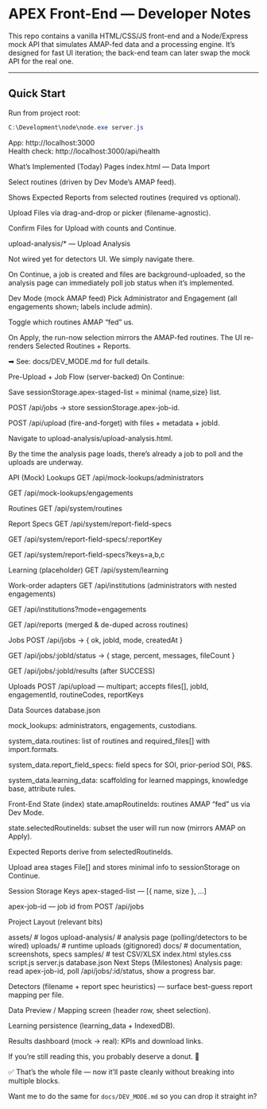 ﻿# APEX Front-End — Developer Notes

This repo contains a vanilla HTML/CSS/JS front-end and a Node/Express mock API that simulates AMAP-fed data and a processing engine. It’s designed for fast UI iteration; the back-end team can later swap the mock API for the real one.

---

## Quick Start

Run from project root:

```powershell
C:\Development\node\node.exe server.js
```

App: http://localhost:3000  
Health check: http://localhost:3000/api/health


What’s Implemented (Today)
Pages
index.html — Data Import

Select routines (driven by Dev Mode’s AMAP feed).

Shows Expected Reports from selected routines (required vs optional).

Upload Files via drag-and-drop or picker (filename-agnostic).

Confirm Files for Upload with counts and Continue.

upload-analysis/* — Upload Analysis

Not wired yet for detectors UI. We simply navigate there.

On Continue, a job is created and files are background-uploaded, so the analysis page can immediately poll job status when it’s implemented.

Dev Mode (mock AMAP feed)
Pick Administrator and Engagement (all engagements shown; labels include admin).

Toggle which routines AMAP “fed” us.

On Apply, the run-now selection mirrors the AMAP-fed routines. The UI re-renders Selected Routines + Reports.

➡ See: docs/DEV_MODE.md for full details.

Pre-Upload + Job Flow (server-backed)
On Continue:

Save sessionStorage.apex-staged-list = minimal {name,size} list.

POST /api/jobs → store sessionStorage.apex-job-id.

POST /api/upload (fire-and-forget) with files + metadata + jobId.

Navigate to upload-analysis/upload-analysis.html.

By the time the analysis page loads, there’s already a job to poll and the uploads are underway.

API (Mock)
Lookups
GET /api/mock-lookups/administrators

GET /api/mock-lookups/engagements

Routines
GET /api/system/routines

Report Specs
GET /api/system/report-field-specs

GET /api/system/report-field-specs/:reportKey

GET /api/system/report-field-specs?keys=a,b,c

Learning (placeholder)
GET /api/system/learning

Work-order adapters
GET /api/institutions (administrators with nested engagements)

GET /api/institutions?mode=engagements

GET /api/reports (merged & de-duped across routines)

Jobs
POST /api/jobs → { ok, jobId, mode, createdAt }

GET /api/jobs/:jobId/status → { stage, percent, messages, fileCount }

GET /api/jobs/:jobId/results (after SUCCESS)

Uploads
POST /api/upload — multipart; accepts files[], jobId, engagementId, routineCodes, reportKeys

Data Sources
database.json

mock_lookups: administrators, engagements, custodians.

system_data.routines: list of routines and required_files[] with import.formats.

system_data.report_field_specs: field specs for SOI, prior-period SOI, P&S.

system_data.learning_data: scaffolding for learned mappings, knowledge base, attribute rules.

Front-End State (index)
state.amapRoutineIds: routines AMAP “fed” us via Dev Mode.

state.selectedRoutineIds: subset the user will run now (mirrors AMAP on Apply).

Expected Reports derive from selectedRoutineIds.

Upload area stages File[] and stores minimal info to sessionStorage on Continue.

Session Storage Keys
apex-staged-list — [{ name, size }, ...]

apex-job-id — job id from POST /api/jobs

Project Layout (relevant bits)

assets/                # logos
upload-analysis/       # analysis page (polling/detectors to be wired)
uploads/               # runtime uploads (gitignored)
docs/                  # documentation, screenshots, specs
samples/               # test CSV/XLSX
index.html
styles.css
script.js
server.js
database.json
Next Steps (Milestones)
Analysis page: read apex-job-id, poll /api/jobs/:id/status, show a progress bar.

Detectors (filename + report spec heuristics) — surface best-guess report mapping per file.

Data Preview / Mapping screen (header row, sheet selection).

Learning persistence (learning_data + IndexedDB).

Results dashboard (mock → real): KPIs and download links.

If you’re still reading this, you probably deserve a donut. 🍩



✅ That’s the whole file — now it’ll paste cleanly without breaking into multiple blocks.  

Want me to do the same for `docs/DEV_MODE.md` so you can drop it straight in?